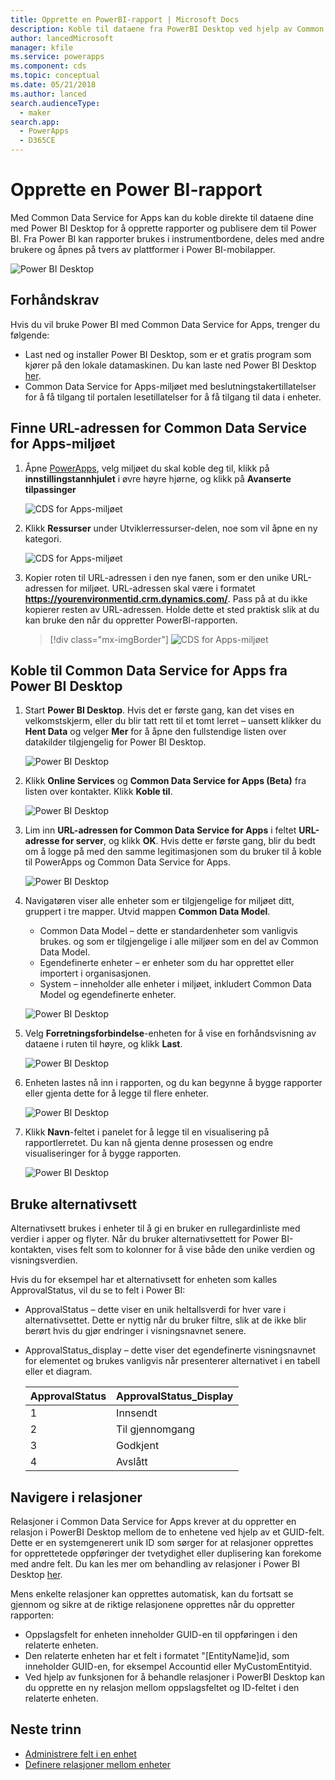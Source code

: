 ```yaml
---
title: Opprette en PowerBI-rapport | Microsoft Docs
description: Koble til dataene fra PowerBI Desktop ved hjelp av Common Data Service for Apps.
author: lancedMicrosoft
manager: kfile
ms.service: powerapps
ms.component: cds
ms.topic: conceptual
ms.date: 05/21/2018
ms.author: lanced
search.audienceType:
  - maker
search.app:
  - PowerApps
  - D365CE
---
```

# <a name="create-a-power-bi-report"></a>Opprette en Power BI-rapport
Med Common Data Service for Apps kan du koble direkte til dataene dine med Power BI Desktop for å opprette rapporter og publisere dem til Power BI. Fra Power BI kan rapporter brukes i instrumentbordene, deles med andre brukere og åpnes på tvers av plattformer i Power BI-mobilapper.

![Power BI Desktop](./media/data-platform-cds-powerbi-connector/PBIDesktop.png "Power BI Desktop")

## <a name="prerequisites"></a>Forhåndskrav

Hvis du vil bruke Power BI med Common Data Service for Apps, trenger du følgende:

* Last ned og installer Power BI Desktop, som er et gratis program som kjører på den lokale datamaskinen. Du kan laste ned Power BI Desktop [her](https://powerbi.microsoft.com/desktop/).
* Common Data Service for Apps-miljøet med beslutningstakertillatelser for å få tilgang til portalen lesetillatelser for å få tilgang til data i enheter.

## <a name="finding-your-common-data-service-for-apps-environment-url"></a>Finne URL-adressen for Common Data Service for Apps-miljøet

1. Åpne [PowerApps](https://web.powerapps.com/?utm_source=padocs&utm_medium=linkinadoc&utm_campaign=referralsfromdoc), velg miljøet du skal koble deg til, klikk på **innstillingstannhjulet** i øvre høyre hjørne, og klikk på **Avanserte tilpassinger**

    ![CDS for Apps-miljøet](./media/data-platform-cds-powerbi-connector/CDSEnv1.png "CDS for Apps-miljøet")

2. Klikk **Ressurser** under Utviklerressurser-delen, noe som vil åpne en ny kategori.

    ![CDS for Apps-miljøet](./media/data-platform-cds-powerbi-connector/CDSEnv2.png "CDS for Apps-miljøet")

3. Kopier roten til URL-adressen i den nye fanen, som er den unike URL-adressen for miljøet. URL-adressen skal være i formatet **https://yourenvironmentid.crm.dynamics.com/**. Pass på at du ikke kopierer resten av URL-adressen. Holde dette et sted praktisk slik at du kan bruke den når du oppretter PowerBI-rapporten.

    > [!div class="mx-imgBorder"] 
    > ![CDS for Apps-miljøet](./media/data-platform-cds-powerbi-connector/CDSEnv3.png "CDS for Apps-miljøet")

## <a name="connecting-to-common-data-service-for-apps-from-power-bi-desktop"></a>Koble til Common Data Service for Apps fra Power BI Desktop

1. Start **Power BI Desktop**. Hvis det er første gang, kan det vises en velkomstskjerm, eller du blir tatt rett til et tomt lerret – uansett klikker du **Hent Data** og velger **Mer** for å åpne den fullstendige listen over datakilder tilgjengelig for Power BI Desktop.

    ![Power BI Desktop](./media/data-platform-cds-powerbi-connector/CreateReport1.png "Power BI Desktop")

2. Klikk **Online Services** og **Common Data Service for Apps (Beta)** fra listen over kontakter. Klikk **Koble til**.

    ![Power BI Desktop](./media/data-platform-cds-powerbi-connector/CreateReport2.png "Power BI Desktop")

3. Lim inn **URL-adressen for Common Data Service for Apps** i feltet **URL-adresse for server**, og klikk **OK**. Hvis dette er første gang, blir du bedt om å logge på med den samme legitimasjonen som du bruker til å koble til PowerApps og Common Data Service for Apps.

    ![Power BI Desktop](./media/data-platform-cds-powerbi-connector/CreateReport3.png "Power BI Desktop")

4. Navigatøren viser alle enheter som er tilgjengelige for miljøet ditt, gruppert i tre mapper. Utvid mappen **Common Data Model**.

    * Common Data Model – dette er standardenheter som vanligvis brukes. og som er tilgjengelige i alle miljøer som en del av Common Data Model.
    * Egendefinerte enheter – er enheter som du har opprettet eller importert i organisasjonen.
    * System – inneholder alle enheter i miljøet, inkludert Common Data Model og egendefinerte enheter.

    ![Power BI Desktop](./media/data-platform-cds-powerbi-connector/CreateReport4.png "Power BI Desktop")

5. Velg **Forretningsforbindelse**-enheten for å vise en forhåndsvisning av dataene i ruten til høyre, og klikk **Last**.

    ![Power BI Desktop](./media/data-platform-cds-powerbi-connector/CreateReport5.png "Power BI Desktop")

6. Enheten lastes nå inn i rapporten, og du kan begynne å bygge rapporter eller gjenta dette for å legge til flere enheter.

    ![Power BI Desktop](./media/data-platform-cds-powerbi-connector/CreateReport6.png "Power BI Desktop")

7. Klikk **Navn**-feltet i panelet for å legge til en visualisering på rapportlerretet. Du kan nå gjenta denne prosessen og endre visualiseringer for å bygge rapporten.

    ![Power BI Desktop](./media/data-platform-cds-powerbi-connector/CreateReport7.png "Power BI Desktop")


## <a name="using-option-sets"></a>Bruke alternativsett

Alternativsett brukes i enheter til å gi en bruker en rullegardinliste med verdier i apper og flyter. Når du bruker alternativsettett for Power BI-kontakten, vises felt som to kolonner for å vise både den unike verdien og visningsverdien.

Hvis du for eksempel har et alternativsett for enheten som kalles ApprovalStatus, vil du se to felt i Power BI:

* ApprovalStatus – dette viser en unik heltallsverdi for hver vare i alternativsettet. Dette er nyttig når du bruker filtre, slik at de ikke blir berørt hvis du gjør endringer i visningsnavnet senere.
* ApprovalStatus_display – dette viser det egendefinerte visningsnavnet for elementet og brukes vanligvis når presenterer alternativet i en tabell eller et diagram.

    |ApprovalStatus|ApprovalStatus_Display|
    |---------|---------|
    1|Innsendt
    2|Til gjennomgang
    3|Godkjent
    4|Avslått

## <a name="navigating-relationships"></a>Navigere i relasjoner

Relasjoner i Common Data Service for Apps krever at du oppretter en relasjon i PowerBI Desktop mellom de to enhetene ved hjelp av et GUID-felt. Dette er en systemgenerert unik ID som sørger for at relasjoner opprettes for opprettetede oppføringer der tvetydighet eller duplisering kan forekome med andre felt. Du kan les mer om behandling av relasjoner i Power BI Desktop [her](https://docs.microsoft.com/power-bi/desktop-create-and-manage-relationships).

Mens enkelte relasjoner kan opprettes automatisk, kan du fortsatt se gjennom og sikre at de riktige relasjonene opprettes når du oppretter rapporten:

* Oppslagsfelt for enheten inneholder GUID-en til oppføringen i den relaterte enheten.
* Den relaterte enheten har et felt i formatet "[EntityName]id, som inneholder GUID-en, for eksempel Accountid eller MyCustomEntityid.
* Ved hjelp av funksjonen for å behandle relasjoner i PowerBI Desktop kan du opprette en ny relasjon mellom oppslagsfeltet og ID-feltet i den relaterte enheten.


## <a name="next-steps"></a>Neste trinn
* [Administrere felt i en enhet](data-platform-manage-fields.md)
* [Definere relasjoner mellom enheter](data-platform-entity-lookup.md)


